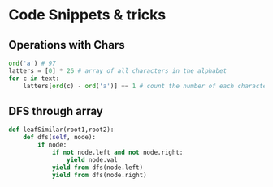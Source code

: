 # Code Snippets & tricks


## Operations with Chars 

```python
ord('a') # 97
latters = [0] * 26 # array of all characters in the alphabet
for c in text:
    latters[ord(c) - ord('a')] += 1 # count the number of each character in the text
```

## DFS through array 

```python
def leafSimilar(root1,root2):
    def dfs(self, node):
        if node:
            if not node.left and not node.right:
                yield node.val
            yield from dfs(node.left)
            yield from dfs(node.right)
```
